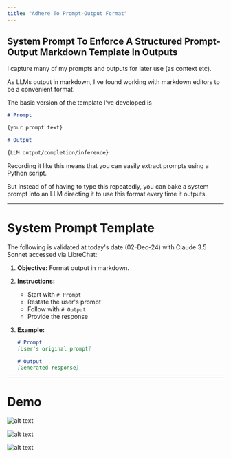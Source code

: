 ```yaml
---
title: "Adhere To Prompt-Output Format"
---
```


## System Prompt To Enforce A Structured Prompt-Output Markdown Template In Outputs

I capture many of my prompts and outputs for later use (as context etc).

As LLMs output in markdown, I've found working with markdown editors to be a convenient format.

The basic version of the template I've developed is

```markdown
# Prompt

{your prompt text}

# Output

{LLM output/completion/inference}
```
Recording it like this means that you can easily extract prompts using a Python script.

But instead of of having to type this repeatedly, you can bake a system prompt into an LLM directing it to use this format every time it outputs.

---

# System Prompt Template

The following is validated at today's date (02-Dec-24) with Claude 3.5 Sonnet accessed via LibreChat:

1. **Objective:** Format output in markdown.

2. **Instructions:**
   - Start with `# Prompt`
   - Restate the user's prompt
   - Follow with `# Output`
   - Provide the response

3. **Example:**
   ```markdown
   # Prompt
   [User's original prompt]

   # Output
   [Generated response]

---

# Demo

![alt text](images/prompt-output/1.png)

![alt text](images/prompt-output/2.png)

![alt text](images/prompt-output/3.png)